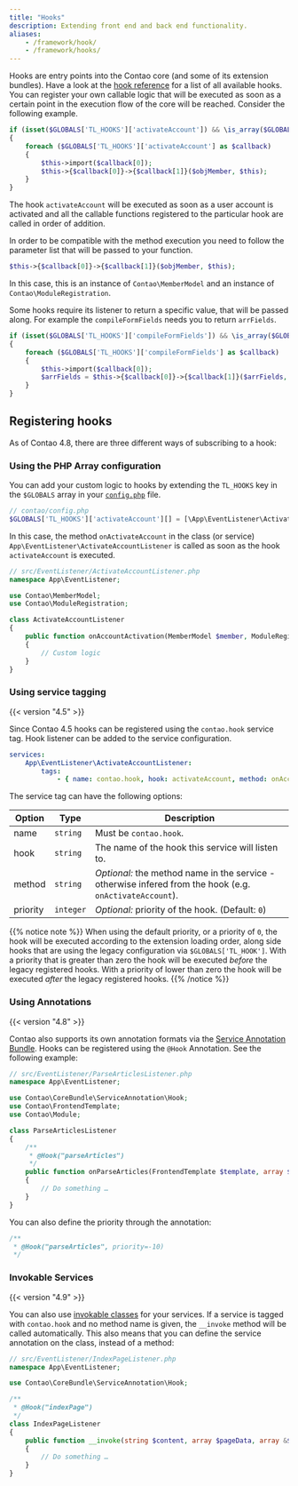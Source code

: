 ```yaml
---
title: "Hooks"
description: Extending front end and back end functionality.
aliases:
    - /framework/hook/
    - /framework/hooks/
---
```



Hooks are entry points into the Contao core (and some of its extension bundles).
Have a look at the [hook reference][1] for a list of all available hooks.
You can register your own callable logic that will be executed as soon as a certain
point in the execution flow of the core will be reached.
Consider the following example.

```php
if (isset($GLOBALS['TL_HOOKS']['activateAccount']) && \is_array($GLOBALS['TL_HOOKS']['activateAccount']))
{
    foreach ($GLOBALS['TL_HOOKS']['activateAccount'] as $callback)
    {
        $this->import($callback[0]);
        $this->{$callback[0]}->{$callback[1]}($objMember, $this);
    }
}
```

The hook `activateAccount` will be executed as soon as a user account is activated
and all the callable functions registered to the particular hook are called in
order of addition.

In order to be compatible with the method execution you need to follow the parameter
list that will be passed to your function.

```php
$this->{$callback[0]}->{$callback[1]}($objMember, $this);
```

In this case, this is an instance of `Contao\MemberModel` and an instance of
`Contao\ModuleRegistration`.

Some hooks require its listener to return a specific value, that will be passed
along. For example the `compileFormFields` needs you to return `arrFields`.

```php
if (isset($GLOBALS['TL_HOOKS']['compileFormFields']) && \is_array($GLOBALS['TL_HOOKS']['compileFormFields']))
{
    foreach ($GLOBALS['TL_HOOKS']['compileFormFields'] as $callback)
    {
        $this->import($callback[0]);
        $arrFields = $this->{$callback[0]}->{$callback[1]}($arrFields, $formId, $this);
    }
}
```


## Registering hooks

As of Contao 4.8, there are three different ways of subscribing to a hook:


### Using the PHP Array configuration

You can add your custom logic to hooks by extending the `TL_HOOKS` key in the
`$GLOBALS` array in your [`config.php`][contaoConfig] file.

```php
// contao/config.php
$GLOBALS['TL_HOOKS']['activateAccount'][] = [\App\EventListener\ActivateAccountListener::class, 'onActivateAccount'];
```

In this case, the method `onActivateAccount` in the class (or service) `App\EventListener\ActivateAccountListener` 
is called as soon as the hook `activateAccount` is executed.

```php
// src/EventListener/ActivateAccountListener.php
namespace App\EventListener;

use Contao\MemberModel;
use Contao\ModuleRegistration;

class ActivateAccountListener
{
    public function onAccountActivation(MemberModel $member, ModuleRegistration $module): void
    {
        // Custom logic
    }
}
```


### Using service tagging

{{< version "4.5" >}}

Since Contao 4.5 hooks can be registered using the `contao.hook` service tag.
Hook listener can be added to the service configuration.

```yml
services:
    App\EventListener\ActivateAccountListener:
        tags:
            - { name: contao.hook, hook: activateAccount, method: onAccountActivation, priority: 0 }
```

The service tag can have the following options:

| Option   | Type      | Description                                                                                              |
| -------- | --------- | -------------------------------------------------------------------------------------------------------- |
| name     | `string`  | Must be `contao.hook`.                                                                                   |
| hook     | `string`  | The name of the hook this service will listen to.                                                        |
| method   | `string`  | _Optional:_ the method name in the service - otherwise infered from the hook (e.g. `onActivateAccount`). |
| priority | `integer` | _Optional:_ priority of the hook. (Default: `0`)                                                         |

{{% notice note %}}
When using the default priority, or a priority of `0`, the 
hook will be executed according to the extension loading order, along side hooks 
that are using the legacy configuration via `$GLOBALS['TL_HOOK']`. With a priority 
that is greater than zero the hook will be executed _before_ the legacy registered 
hooks. With a priority of lower than zero the hook will be executed _after_ the 
legacy registered hooks.
{{% /notice %}}


### Using Annotations

{{< version "4.8" >}}

Contao also supports its own annotation formats via the [Service Annotation Bundle][ServiceAnnotationBundle].
Hooks can be registered using the `@Hook` Annotation. See the following example:

```php
// src/EventListener/ParseArticlesListener.php
namespace App\EventListener;

use Contao\CoreBundle\ServiceAnnotation\Hook;
use Contao\FrontendTemplate;
use Contao\Module;

class ParseArticlesListener
{
    /**
     * @Hook("parseArticles")
     */
    public function onParseArticles(FrontendTemplate $template, array $newsEntry, Module $module): void
    {
        // Do something …
    }
}
```

You can also define the priority through the annotation:

```php
/**
 * @Hook("parseArticles", priority=-10)
 */
```


### Invokable Services

{{< version "4.9" >}}

You can also use [invokable classes][invoke] for your services. If a service is
tagged with `contao.hook` and no method name is given, the `__invoke` method will
be called automatically. This also means that you can define the service annotation
on the class, instead of a method:

```php
// src/EventListener/IndexPageListener.php
namespace App\EventListener;

use Contao\CoreBundle\ServiceAnnotation\Hook;

/**
 * @Hook("indexPage")
 */
class IndexPageListener
{
    public function __invoke(string $content, array $pageData, array &$indexData): void
    {
        // Do something …
    }
}
```


[1]: ../../reference/hooks/
[invoke]: https://www.php.net/manual/en/language.oop5.magic.php#object.invoke
[contaoConfig]: /getting-started/starting-development/#contao-configuration-translations
[ServiceAnnotationBundle]: https://github.com/terminal42/service-annotation-bundle
